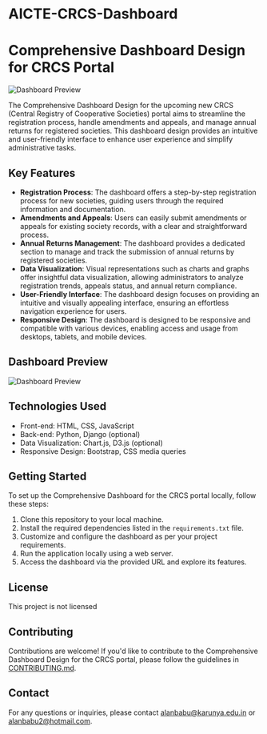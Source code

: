 # AICTE-CRCS-Dashboard
# Comprehensive Dashboard Design for CRCS Portal

![Dashboard Preview](dashboard_preview.png)

The Comprehensive Dashboard Design for the upcoming new CRCS (Central Registry of Cooperative Societies) portal aims to streamline the registration process, handle amendments and appeals, and manage annual returns for registered societies. This dashboard design provides an intuitive and user-friendly interface to enhance user experience and simplify administrative tasks.

## Key Features

- **Registration Process**: The dashboard offers a step-by-step registration process for new societies, guiding users through the required information and documentation.
- **Amendments and Appeals**: Users can easily submit amendments or appeals for existing society records, with a clear and straightforward process.
- **Annual Returns Management**: The dashboard provides a dedicated section to manage and track the submission of annual returns by registered societies.
- **Data Visualization**: Visual representations such as charts and graphs offer insightful data visualization, allowing administrators to analyze registration trends, appeals status, and annual return compliance.
- **User-Friendly Interface**: The dashboard design focuses on providing an intuitive and visually appealing interface, ensuring an effortless navigation experience for users.
- **Responsive Design**: The dashboard is designed to be responsive and compatible with various devices, enabling access and usage from desktops, tablets, and mobile devices.

## Dashboard Preview

![Dashboard Preview](dashboard_preview.png)

## Technologies Used

- Front-end: HTML, CSS, JavaScript
- Back-end: Python, Django (optional)
- Data Visualization: Chart.js, D3.js (optional)
- Responsive Design: Bootstrap, CSS media queries

## Getting Started

To set up the Comprehensive Dashboard for the CRCS portal locally, follow these steps:

1. Clone this repository to your local machine.
2. Install the required dependencies listed in the `requirements.txt` file.
3. Customize and configure the dashboard as per your project requirements.
4. Run the application locally using a web server.
5. Access the dashboard via the provided URL and explore its features.

## License

This project is not licensed 

## Contributing

Contributions are welcome! If you'd like to contribute to the Comprehensive Dashboard Design for the CRCS portal, please follow the guidelines in [CONTRIBUTING.md](CONTRIBUTING.md).

## Contact

For any questions or inquiries, please contact alanbabu@karunya.edu.in or alanbabu2@hotmail.com.


